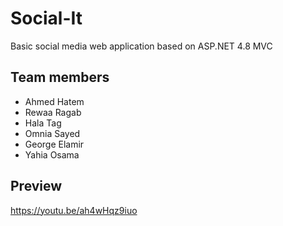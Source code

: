 
# Social-It

Basic social media web application based on  ASP.NET 4.8 MVC

## Team members

- Ahmed Hatem 
- Rewaa Ragab 
- Hala Tag 
- Omnia Sayed 
- George Elamir 
- Yahia Osama

## Preview

https://youtu.be/ah4wHqz9iuo
